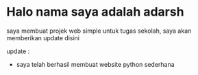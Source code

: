 # Halo nama saya adalah adarsh
saya membuat projek web simple untuk tugas sekolah, saya akan memberikan update disini

update :
- saya telah berhasil membuat website python sederhana
